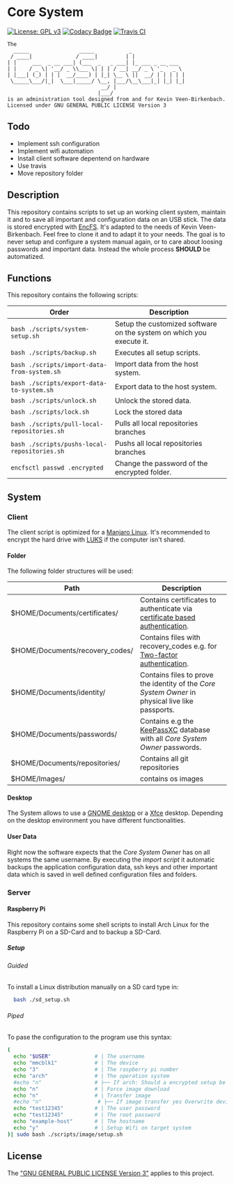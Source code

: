 # Core System
[![License: GPL v3](https://img.shields.io/badge/License-GPL%20v3-blue.svg)](./LICENSE.txt) [![Codacy Badge](https://api.codacy.com/project/badge/Grade/6e66409513d7451b949afbf0373ba71f)](https://www.codacy.com/manual/kevinveenbirkenbach/core-system?utm_source=github.com&amp;utm_medium=referral&amp;utm_content=kevinveenbirkenbach/core-system&amp;utm_campaign=Badge_Grade) [![Travis CI](https://travis-ci.org/kevinveenbirkenbach/core-system.svg?branch=master)](https://travis-ci.org/kevinveenbirkenbach/core-system)

```
The
  _____                _____           _                 
 / ____|              / ____|         | |                
| |     ___  _ __ ___| (___  _   _ ___| |_ ___ _ __ ___  
| |    / _ \| '__/ _ \\___ \| | | / __| __/ _ \ '_ ` _ \
| |___| (_) | | |  __/____) | |_| \__ \ ||  __/ | | | | |
 \_____\___/|_|  \___|_____/ \__, |___/\__\___|_| |_| |_|
                              __/ |                      
                             |___/                       
is an administration tool designed from and for Kevin Veen-Birkenbach.
Licensed under GNU GENERAL PUBLIC LICENSE Version 3
```
## Todo

- Implement ssh configuration
- Implement wifi automation
- Install client software depentend on hardware
- Use travis
- Move repository folder

## Description
This repository contains scripts to set up an working client system, maintain it and to save all important and configuration data on an USB stick. The data is stored encrypted with [EncFS](https://en.wikipedia.org/wiki/EncFS).
It's adapted to the needs of Kevin Veen-Birkenbach. Feel free to clone it and to adapt it to your needs. The goal is to never setup and configure a system manual again, or to care about loosing passwords and important data. Instead the whole process **SHOULD** be automatized.

## Functions

This repository contains the following scripts:

| Order | Description |
|---|---|
| ```bash ./scripts/system-setup.sh``` | Setup the customized software on the system on which you execute it. |
| ```bash ./scripts/backup.sh``` | Executes all setup scripts. |
| ```bash ./scripts/import-data-from-system.sh``` | Import data from the host system.|
| ```bash ./scripts/export-data-to-system.sh``` | Export data to the host system.|
| ```bash ./scripts/unlock.sh``` | Unlock the stored data.|
| ```bash ./scripts/lock.sh``` | Lock the stored data |
| ```bash ./scripts/pull-local-repositories.sh``` | Pulls all local repositories branches |
| ```bash ./scripts/pushs-local-repositories.sh``` | Pushs all local repositories branches |
| ```encfsctl passwd .encrypted``` | Change the password of the encrypted folder. |


## System
### Client
The client script is optimized for a [Manjaro Linux](https://manjaro.org). It's recommended to encrypt the hard drive with [LUKS](https://en.wikipedia.org/wiki/Linux_Unified_Key_Setup) if the computer isn't shared.

#### Folder
The following folder structures will be used:

| Path                        | Description |
|---|---|
$HOME/Documents/certificates/ | Contains certificates to authenticate via [certificate based authentication](https://blog.couchbase.com/x-509-certificate-based-authentication/). |
| $HOME/Documents/recovery_codes/ | Contains files with recovery_codes e.g. for [Two-factor authentication](https://en.wikipedia.org/wiki/Multi-factor_authentication). |
| $HOME/Documents/identity/ | Contains files to prove the identity of the *Core System Owner* in physical live like passports. |
| $HOME/Documents/passwords/ | Contains e.g the [KeePassXC](https://keepassxc.org/) database with all *Core System Owner* passwords. |
| $HOME/Documents/repositories/ | Contains all git repositories |
| $HOME/Images/ | contains os images|

#### Desktop
The System allows to use a [GNOME desktop](https://www.gnome.org/?) or a [Xfce](https://www.xfce.org/) desktop.
Depending on the desktop environment you have different functionalities.

#### User Data
Right now the software expects that the *Core System Owner* has on all systems the same username. By executing the *import script* it automatic backups the application configuration data, ssh keys and other important data which is saved in well defined configuration files and folders.

### Server

#### Raspberry Pi
This repository contains some shell scripts to install Arch Linux for the Raspberry Pi on a SD-Card and to backup a SD-Card.

##### Setup
###### Guided
To install a Linux distribution manually on a SD card type in:

```bash
  bash ./sd_setup.sh
```
###### Piped
To pase the configuration to the program use this syntax:
```bash
(
  echo "$USER"              # | The username
  echo "mmcblk1"            # | The device
  echo "3"                  # | The raspberry pi number
  echo "arch"               # | The operation system
  #echo "n"                 # ├── If arch: Should a encrypted setup be used? (y/n)
  echo "n"                  # | Force image download
  echo "n"                  # | Transfer image
  #echo "n"                  # ├── If image transfer yes Overwrite device before copying? (y/n)
  echo "test12345"          # | The user password
  echo "test12345"          # | The root password
  echo "example-host"       # | The hostname
  echo "y"                  # | Setup Wifi on target system
)| sudo bash ./scripts/image/setup.sh
```

## License
The ["GNU GENERAL PUBLIC LICENSE Version 3"](./LICENSE.txt) applies to this project.
